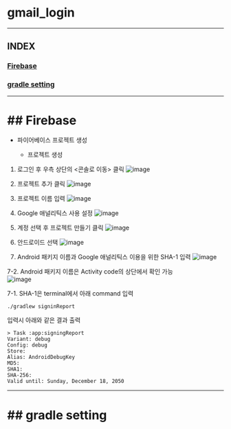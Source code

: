 # gmail_login
---
## INDEX

### [Firebase](#irebase)

### [gradle setting](#gradle-setting)

---

# ## Firebase


- 파이어베이스 프로젝트 생성

  - 프로젝트 생성

1. 로그인 후 우측 상단의 <콘솔로 이동> 클릭
![image](https://user-images.githubusercontent.com/67194430/173384675-f8f2b659-23d5-42c1-84b6-379444346f33.png)

2. 프로젝트 추가 클릭
![image](https://user-images.githubusercontent.com/67194430/173385038-b652a23c-8fd8-4395-9af5-680849ef80a0.png)

3. 프로젝트 이름 입력
![image](https://user-images.githubusercontent.com/67194430/173384975-56ae56a7-5db0-4127-99dd-b6f460c7adcc.png)

4. Google 애널리틱스 사용 설정
![image](https://user-images.githubusercontent.com/67194430/173385109-50697d39-95bf-40e1-b01a-055933af74e9.png)

5. 계정 선택 후 프로젝트 만들기 클릭
![image](https://user-images.githubusercontent.com/67194430/173385176-70159aa0-4430-4c16-9030-3418e107c3d3.png)

6. 안드로이드 선택
![image](https://user-images.githubusercontent.com/67194430/173385223-c1a4fb30-9ec9-4967-8cbf-5cac9fc79b57.png)

7. Android 패키지 이름과 Google 애널리틱스 이용을 위한 SHA-1 입력
![image](https://user-images.githubusercontent.com/67194430/173385280-58d4e0d1-d75e-40f4-86bc-ca261f7415f2.png)

7-2. Android 패키지 이름은 Activity code의 상단에서 확인 가능  
![image](https://user-images.githubusercontent.com/67194430/173385338-9e0e1160-876e-43fe-8afd-a98eaa4834e9.png)

7-1. SHA-1은 terminal에서 아래 command 입력
```
./gradlew signinReport
```

입력시 아래와 같은 결과 출력
```
> Task :app:signingReport
Variant: debug
Config: debug
Store: 
Alias: AndroidDebugKey
MD5: 
SHA1: 
SHA-256: 
Valid until: Sunday, December 18, 2050
```

---

# ## gradle setting
